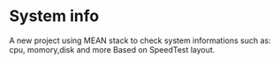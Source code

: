 # System info
A new project using MEAN stack to check system informations such as: cpu, momory,disk and more
Based on SpeedTest layout.

